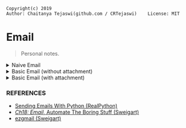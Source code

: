    Copyright(c) 2019
    Author: Chaitanya Tejaswi(github.com / CRTejaswi)    License: MIT

# Email
> Personal notes.


<details>
<summary> Naive Email </summary>

> Naive email. Followed by Client & Server response.

``` py
#!/usr/bin/env python3
import smtplib


port = 1025
smtp_server = 'localhost'
sender_email = 'aeronfinium@gmail.com'
receiver_email = 'cartosdev@gmail.com'
message = input('Message:\n\t')
server = smtplib.SMTP(smtp_server, port)
server.set_debuglevel(True)
server.sendmail(sender_email, receiver_email, message)
```
```
$ py test.py
Message:
    Hello World! This is my first CLI email.

send: 'ehlo [192.168.99.1]\r\n'
reply: '250-Feynman\r\n'
reply: '250-8BITMIME\r\n'
reply: b'250 HELP\r\n'
reply: retcode (250); Msg: b'Feynman\n8BITMIME\nHELP'
send: 'mail FROM:<aeronfinium@gmail.com>\r\n'
reply: b'250 OK\r\n'
reply: retcode (250); Msg: b'OK'
send: 'rcpt TO:<cartosdev@gmail.com>\r\n'
reply: b'250 OK\r\n'
reply: retcode (250); Msg: b'OK'
send: 'data\r\n'
reply: b'354 End data with <CR><LF>.<CR><LF>\r\n'
reply: retcode (354); Msg: b'End data with <CR><LF>.<CR><LF>'
data: (354, b'End data with <CR><LF>.<CR><LF>')
send: b'Hello World! This is my first CLI email.\r\n.\r\n'
reply: b'250 OK\r\n'
reply: retcode (250); Msg: b'OK'
data: (250, b'OK')
```
```
$ python -m smtpd -c DebuggingServer -n localhost:1025
---------- MESSAGE FOLLOWS ----------
b'Hello World! This is my first CLI email.'
------------ END MESSAGE ------------
```

</details>

<details>
<summary> Basic Email (without attachment) </summary>

> CHANGES: Send plain-text without attachments.

``` py
#!/usr/bin/env python3
from getpass import getpass
from email.mime.text import MIMEText
from email.mime.multipart import MIMEMultipart
import smtplib
import ssl
import sys

SMTP_SERVER = 'smtp.gmail.com'

def multilineText():
    contents = []
    while True:
        try:
            line = input()
        except EOFError:
            break
        contents.append(line)
    return contents

def email(sender='aeronfinium@gmail.com',
          receiver='cartosdev@gmail.com'):
    # Initializations
    port = 465
    smtp_server = SMTP_SERVER
    sender_email = sender
    receiver_email = receiver
    password = getpass()
    message = MIMEMultipart()
    # Create the message
    body = multilineText()
    message['Subject'] = body.pop(0)
    message['From'] = sender_email
    message['To'] = receiver_email
    body = '\n'.join(body)
    message.attach(MIMEText(body, 'plain'))
    # Deliver the message
    context = ssl.create_default_context()
    with smtplib.SMTP_SSL(smtp_server, port, context=context) as server:
        server.login(sender_email, password)
        server.sendmail(sender_email, receiver_email, message.as_string())

if __name__ == '__main__':
    email(*sys.argv[1:])
```
</details>

<details>
<summary> Basic Email (with attachment) </summary>

> CHANGES: Send plain-text with an attachment.

``` py
#!/usr/bin/env python3
from getpass import getpass
from email import encoders
from email.mime.base import MIMEBase
from email.mime.text import MIMEText
from email.mime.multipart import MIMEMultipart
import smtplib
import ssl
import sys

SMTP_SERVER = 'smtp.gmail.com'


def multilineText():
    contents = []
    while True:
        try:
            line = input()
        except EOFError:
            break
        contents.append(line)
    return contents

def email(sender='aeronfinium@gmail.com',
          receiver='cartosdev@gmail.com',
          filename='test.pdf'):
    # Initializations
    port = 465
    smtp_server = SMTP_SERVER
    sender_email = sender
    receiver_email = receiver
    password = getpass()
    message = MIMEMultipart()
    # Create the message
    body = multilineText()
    message['Subject'] = body.pop(0)
    message['From'] = sender_email
    message['To'] = receiver_email
    body = '\n'.join(body)
    message.attach(MIMEText(body, 'plain'))
    # Deal with the attachment
    with open(filename, 'rb') as f:
        attachment = MIMEBase('application', 'octet-stream')
        attachment.set_payload(f.read())
    encoders.encode_base64(attachment)
    attachment.add_header(
        'Content-Disposition',
        f'attachment; filename={filename}'
    )
    message.attach(attachment)
    # Deliver the message
    context = ssl.create_default_context()
    with smtplib.SMTP_SSL(smtp_server, port, context=context) as server:
        server.login(sender_email, password)
        server.sendmail(sender_email, receiver_email, message.as_string())

if __name__ == '__main__':
    email(*sys.argv[1:])
# py .\temp.py aeronfinium@gmail.com omkarmudholkar201@gmail.com "B:\Anna McLuckie - Time Of Your Life.mp4"
```
</details>


### REFERENCES
- [Sending Emails With Python (RealPython)](https://realpython.com/python-send-email/) <br>
- [_Ch18: Email_, Automate The Boring Stuff (Sweigart)](file:///B:/CRTejaswi/Documents/Books/Tech/05%20-%20Computer%20Science%20Engineering/03%20-%20Languages/Python3/Python%20-%20Automate%20Boring%20Stuff%20(Sweigart).pdf#page=570) <br>
- [ezgmail (Sweigart)](https://github.com/asweigart/ezgmail) <br>